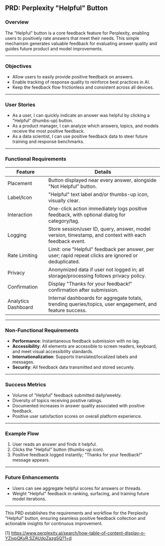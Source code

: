## PRD: Perplexity "Helpful" Button

### Overview
The "Helpful" button is a core feedback feature for Perplexity, enabling users to positively rate answers that meet their needs. This simple mechanism generates valuable feedback for evaluating answer quality and guides future product and model improvements.

***

### Objectives
- Allow users to easily provide positive feedback on answers.
- Enable tracking of response quality to reinforce best practices in AI.
- Keep the feedback flow frictionless and consistent across all devices.

***

### User Stories
- As a user, I can quickly indicate an answer was helpful by clicking a "Helpful" (thumbs-up) button.
- As a product manager, I can analyze which answers, topics, and models receive the most positive feedback.
- As a data scientist, I can use positive feedback data to steer future training and response benchmarks.

***

### Functional Requirements

| Feature                | Details                                                                                                   |
|------------------------|-----------------------------------------------------------------------------------------------------------|
| Placement              | Button displayed near every answer, alongside "Not Helpful" button.                                       |
| Label/Icon             | "Helpful" text label and/or thumbs-up icon, visually clear.                                               |
| Interaction            | One-click action immediately logs positive feedback, with optional dialog for category/tag.                |
| Logging                | Store session/user ID, query, answer, model version, timestamp, and context with each feedback event.      |
| Rate Limiting          | Limit: one "Helpful" feedback per answer, per user; rapid repeat clicks are ignored or deduplicated.       |
| Privacy                | Anonymized data if user not logged in; all storage/processing follows privacy policy.                      |
| Confirmation           | Display "Thanks for your feedback!" confirmation after submission.                                         |
| Analytics Dashboard    | Internal dashboards for aggregate totals, trending queries/topics, user engagement, and feature success.   |

***

### Non-Functional Requirements
- **Performance**: Instantaneous feedback submission with no lag.
- **Accessibility**: All elements are accessible to screen readers, keyboard, and meet visual accessibility standards.
- **Internationalization**: Supports translated/localized labels and messages.
- **Security**: All feedback data transmitted and stored securely.

***

### Success Metrics
- Volume of "Helpful" feedback submitted daily/weekly.
- Diversity of topics receiving positive ratings.
- Documented increases in answer quality associated with positive feedback.
- Positive user satisfaction scores on overall platform experience.

***

### Example Flow
1. User reads an answer and finds it helpful.
2. Clicks the "Helpful" button (thumbs-up icon).
3. Positive feedback logged instantly; "Thanks for your feedback!" message appears.

***

### Future Enhancements
- Users can see aggregate helpful scores for answers or threads.
- Weight "Helpful" feedback in ranking, surfacing, and training future model iterations.

***

This PRD establishes the requirements and workflow for the Perplexity "Helpful" button, ensuring seamless positive feedback collection and actionable insights for continuous improvement.

[1] https://www.perplexity.ai/search/how-table-of-content-display-o-YZiypQKyR.SZAUdoZazgSQ?1=d